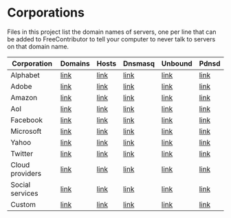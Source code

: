 # Corporations

Files in this project list the domain names of servers, one per line that can be added to FreeContributor 
to tell your computer to never talk to servers on that domain name.


| Corporation            | Domains  |  Hosts    | Dnsmasq   | Unbound | Pdnsd   |
| -------                | -------  | -------   | -------   | ------- | ------- |
| Alphabet               | [link](https://raw.githubusercontent.com/tbds/FreeContributor/master/data/corporations/google.list)    | [link](https://raw.githubusercontent.com/tbds/FreeContributor/master/data/formats/hosts.d/hosts-google.list)    | [link](https://raw.githubusercontent.com/tbds/FreeContributor/master/data/formats/dnsmasq.d/dnsmasq-google.list.conf)    | [link](https://raw.githubusercontent.com/tbds/FreeContributor/master/data/formats/unbound.d/unbound-google.list.conf)    | [link](https://raw.githubusercontent.com/tbds/FreeContributor/master/data/formats/pdnsd.d/pdnsd-google.list.conf)   |
| Adobe                  | [link](https://raw.githubusercontent.com/tbds/FreeContributor/master/data/corporations/adobe.list)     | [link](https://raw.githubusercontent.com/tbds/FreeContributor/master/data/formats/hosts.d/hosts-adobe.list)     | [link](https://raw.githubusercontent.com/tbds/FreeContributor/master/data/formats/dnsmasq.d/dnsmasq-adobe.list.conf)     | [link](https://raw.githubusercontent.com/tbds/FreeContributor/master/data/formats/unbound.d/unbound-adobe.list.conf)     | [link](https://raw.githubusercontent.com/tbds/FreeContributor/master/data/formats/pdnsd.d/pdnsd-adobe.list.conf)    |
| Amazon                 | [link](https://raw.githubusercontent.com/tbds/FreeContributor/master/data/corporations/amazon.list)    | [link](https://raw.githubusercontent.com/tbds/FreeContributor/master/data/formats/hosts.d/hosts-amazon.list)    | [link](https://raw.githubusercontent.com/tbds/FreeContributor/master/data/formats/dnsmasq.d/dnsmasq-amazon.list.conf)    | [link](https://raw.githubusercontent.com/tbds/FreeContributor/master/data/formats/unbound.d/unbound-amazon.list.conf)    | [link](https://raw.githubusercontent.com/tbds/FreeContributor/master/data/formats/pdnsd.d/pdnsd-amazon.list.conf)   |
| Aol                    | [link](https://raw.githubusercontent.com/tbds/FreeContributor/master/data/corporations/aol.list)       | [link](https://raw.githubusercontent.com/tbds/FreeContributor/master/data/formats/hosts.d/hosts-aol.list)       | [link](https://raw.githubusercontent.com/tbds/FreeContributor/master/data/formats/dnsmasq.d/dnsmasq-aol.list.conf)       | [link](https://raw.githubusercontent.com/tbds/FreeContributor/master/data/formats/unbound.d/unbound-aol.list.conf)       | [link](https://raw.githubusercontent.com/tbds/FreeContributor/master/data/formats/pdnsd.d/pdnsd-aol.list.conf)      |
| Facebook               | [link](https://raw.githubusercontent.com/tbds/FreeContributor/master/data/corporations/facebook.list)  | [link](https://raw.githubusercontent.com/tbds/FreeContributor/master/data/formats/hosts.d/hosts-facebook.list)  | [link](https://raw.githubusercontent.com/tbds/FreeContributor/master/data/formats/dnsmasq.d/dnsmasq-facebook.list.conf)  | [link](https://raw.githubusercontent.com/tbds/FreeContributor/master/data/formats/unbound.d/unbound-facebook.list.conf)  | [link](https://raw.githubusercontent.com/tbds/FreeContributor/master/data/formats/pdnsd.d/pdnsd-facebook.list.conf) |
| Microsoft              | [link](https://raw.githubusercontent.com/tbds/FreeContributor/master/data/corporations/microsoft.list) | [link](https://raw.githubusercontent.com/tbds/FreeContributor/master/data/formats/hosts.d/hosts-microsoft.list) | [link](https://raw.githubusercontent.com/tbds/FreeContributor/master/data/formats/dnsmasq.d/dnsmasq-microsoft.list.conf) | [link](https://raw.githubusercontent.com/tbds/FreeContributor/master/data/formats/unbound.d/unbound-microsoft.list.conf) | [link](https://raw.githubusercontent.com/tbds/FreeContributor/master/data/formats/pdnsd.d/pdnsd-microsoft.list.conf)|
| Yahoo                  | [link](https://raw.githubusercontent.com/tbds/FreeContributor/master/data/corporations/yahoo.list)     | [link](https://raw.githubusercontent.com/tbds/FreeContributor/master/data/formats/hosts.d/hosts-yahoo.list)     | [link](https://raw.githubusercontent.com/tbds/FreeContributor/master/data/formats/dnsmasq.d/dnsmasq-yahoo.list.conf)     | [link](https://raw.githubusercontent.com/tbds/FreeContributor/master/data/formats/unbound.d/unbound-yahoo.list.conf)     | [link](https://raw.githubusercontent.com/tbds/FreeContributor/master/data/formats/pdnsd.d/pdnsd-yahoo.list.conf)    |
| Twitter                | [link](https://raw.githubusercontent.com/tbds/FreeContributor/master/data/corporations/twitter.list)   | [link](https://raw.githubusercontent.com/tbds/FreeContributor/master/data/formats/hosts.d/hosts-twitter.list)   | [link](https://raw.githubusercontent.com/tbds/FreeContributor/master/data/formats/dnsmasq.d/dnsmasq-twitter.list.conf)   | [link](https://raw.githubusercontent.com/tbds/FreeContributor/master/data/formats/unbound.d/unbound-twitter.list.conf)   | [link](https://raw.githubusercontent.com/tbds/FreeContributor/master/data/formats/pdnsd.d/pdnsd-twitter.list.conf)  |
| Cloud providers        | [link](https://raw.githubusercontent.com/tbds/FreeContributor/master/data/corporations/cloud.list)     | [link](https://raw.githubusercontent.com/tbds/FreeContributor/master/data/formats/hosts.d/hosts-cloud.list)     | [link](https://raw.githubusercontent.com/tbds/FreeContributor/master/data/formats/dnsmasq.d/dnsmasq-cloud.list.conf)     | [link](https://raw.githubusercontent.com/tbds/FreeContributor/master/data/formats/unbound.d/unbound-cloud.list.conf)     | [link](https://raw.githubusercontent.com/tbds/FreeContributor/master/data/formats/pdnsd.d/pdnsd-cloud.list.conf)    |
| Social services        | [link](https://raw.githubusercontent.com/tbds/FreeContributor/master/data/corporations/social.list)    | [link](https://raw.githubusercontent.com/tbds/FreeContributor/master/data/formats/hosts.d/hosts-social.list)    | [link](https://raw.githubusercontent.com/tbds/FreeContributor/master/data/formats/dnsmasq.d/dnsmasq-social.list.conf)    | [link](https://raw.githubusercontent.com/tbds/FreeContributor/master/data/formats/unbound.d/unbound-social.list.conf)    | [link](https://raw.githubusercontent.com/tbds/FreeContributor/master/data/formats/pdnsd.d/pdnsd-social.list.conf)   |
| Custom                 | [link](https://raw.githubusercontent.com/tbds/FreeContributor/master/data/corporations/custom.list)    | [link](https://raw.githubusercontent.com/tbds/FreeContributor/master/data/formats/hosts.d/hosts-custom.list)    | [link](https://raw.githubusercontent.com/tbds/FreeContributor/master/data/formats/dnsmasq.d/dnsmasq-custom.list.conf)    | [link](https://raw.githubusercontent.com/tbds/FreeContributor/master/data/formats/unbound.d/unbound-custom.list.conf)    | [link](https://raw.githubusercontent.com/tbds/FreeContributor/master/data/formats/pdnsd.d/pdnsd-custom.list.conf)   |